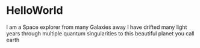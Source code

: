 # HelloWorld 
I am a Space explorer from many Galaxies away
I have drifted many light years through multiple quantum singularities to this beautiful planet you call earth
